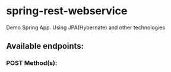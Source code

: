 # spring-rest-webservice
Demo Spring App. 
Using JPA(Hybernate) and other technologies

## Available endpoints:

### POST Method(s): 
